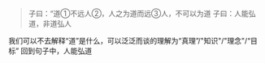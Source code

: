 > 子曰：“道①不远人②，人之为道而远③人，不可以为道
> 子曰：人能弘道，非道弘人

我们可以不去解释“道”是什么，可以泛泛而谈的理解为“真理”/"知识"/"理念"/“目标”
回到句子中，人能弘道

